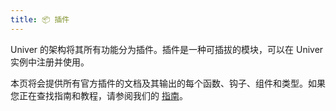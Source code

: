 ```yaml
---
title: 📦 插件
---
```


Univer 的架构将其所有功能分为插件。插件是一种可插拔的模块，可以在 Univer 实例中注册并使用。

本页将会提供所有官方插件的文档及其输出的每个函数、钩子、组件和类型。如果您正在查找指南和教程，请参阅我们的 [指南](/zh-cn/guides/introduction)。
